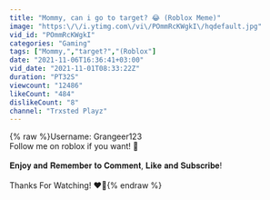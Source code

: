 ```yaml
---
title: "Mommy, can i go to target? 😂 (Roblox Meme)"
image: "https:\/\/i.ytimg.com\/vi\/POmmRcKWgkI\/hqdefault.jpg"
vid_id: "POmmRcKWgkI"
categories: "Gaming"
tags: ["Mommy,","target?","(Roblox"]
date: "2021-11-06T16:36:41+03:00"
vid_date: "2021-11-01T08:33:22Z"
duration: "PT32S"
viewcount: "12486"
likeCount: "484"
dislikeCount: "8"
channel: "Trxsted Playz"
---
```

{% raw %}Username: Grangeer123<br />Follow me on roblox if you want! 🥰<br /><br />𝐄𝐧𝐣𝐨𝐲 𝐚𝐧𝐝 𝐑𝐞𝐦𝐞𝐦𝐛𝐞𝐫 𝐭𝐨 𝐂𝐨𝐦𝐦𝐞𝐧𝐭, 𝐋𝐢𝐤𝐞 𝐚𝐧𝐝 𝐒𝐮𝐛𝐬𝐜𝐫𝐢𝐛𝐞!<br /><br />Thanks For Watching! ❤🥰{% endraw %}
